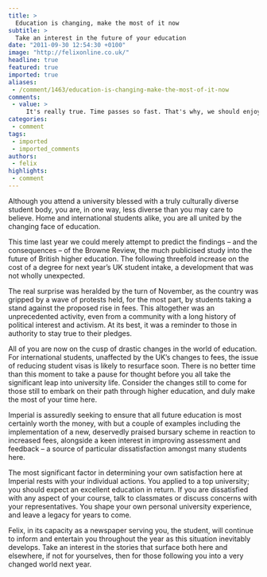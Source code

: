 ```yaml
---
title: >
  Education is changing, make the most of it now
subtitle: >
  Take an interest in the future of your education
date: "2011-09-30 12:54:30 +0100"
image: "http://felixonline.co.uk/"
headline: true
featured: true
imported: true
aliases:
 - /comment/1463/education-is-changing-make-the-most-of-it-now
comments:
 - value: >
     It's really true. Time passes so fast. That's why, we should enjoy learning everyday.
categories:
 - comment
tags:
 - imported
 - imported_comments
authors:
 - felix
highlights:
 - comment
---
```


Although you attend a university blessed with a truly culturally diverse student body, you are, in one way, less diverse than you may care to believe. Home and international students alike, you are all united by the changing face of education.

This time last year we could merely attempt to predict the findings – and the consequences – of the Browne Review, the much publicised study into the future of British higher education. The following threefold increase on the cost of a degree for next year’s UK student intake, a development that was not wholly unexpected.

The real surprise was heralded by the turn of November, as the country was gripped by a wave of protests held, for the most part, by students taking a stand against the proposed rise in fees. This altogether was an unprecedented activity, even from a community with a long history of political interest and activism. At its best, it was a reminder to those in authority to stay true to their pledges.

All of you are now on the cusp of drastic changes in the world of education. For international students, unaffected by the UK’s changes to fees, the issue of reducing student visas is likely to resurface soon. There is no better time than this moment to take a pause for thought before you all take the significant leap into university life. Consider the changes still to come for those still to embark on their path through higher education, and duly make the most of your time here.

Imperial is assuredly seeking to ensure that all future education is most certainly worth the money, with but a couple of examples including the implementation of a new, deservedly praised bursary scheme in reaction to increased fees, alongside a keen interest in improving assessment and feedback – a source of particular dissatisfaction amongst many students here.

The most significant factor in determining your own satisfaction here at Imperial rests with your individual actions. You applied to a top university; you should expect an excellent education in return. If you are dissatisfied with any aspect of your course, talk to classmates or discuss concerns with your representatives. You shape your own personal university experience, and leave a legacy for years to come.

Felix, in its capacity as a newspaper serving you, the student, will continue to inform and entertain you throughout the year as this situation inevitably develops. Take an interest in the stories that surface both here and elsewhere, if not for yourselves, then for those following you into a very changed world next year.
